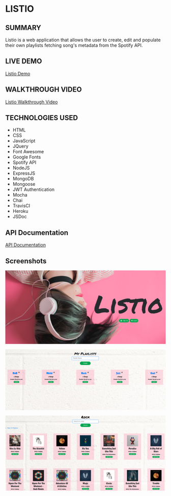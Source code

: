 # LISTIO

## SUMMARY

Listio is a web application that allows the user to create, edit and populate their own playlists fetching song's metadata from the Spotify API.

## LIVE DEMO

[Listio Demo](https://nameless-springs-69015.herokuapp.com/)

## WALKTHROUGH VIDEO

[Listio Walkthrough Video](https://www.youtube.com/watch?v=Ah9QUKT9Clk)

## TECHNOLOGIES USED

- HTML
- CSS
- JavaScript
- JQuery
- Font Awesome
- Google Fonts
- Spotify API
- NodeJS
- ExpressJS
- MongoDB
- Mongoose
- JWT Authentication
- Mocha
- Chai
- TravisCI
- Heroku
- JSDoc

## API Documentation

[API Documentation](https://krloslao.github.io/Listio/global.html)

## Screenshots

![screenshot](screenshots/00.png)

![screenshot](screenshots/01.png)

![screenshot](screenshots/02.png)










